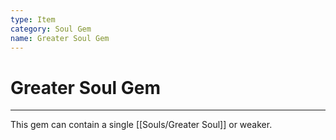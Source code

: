 ```yaml
---
type: Item
category: Soul Gem
name: Greater Soul Gem
---
```

# Greater Soul Gem
---
This gem can contain a single [[Souls/Greater Soul]] or weaker.